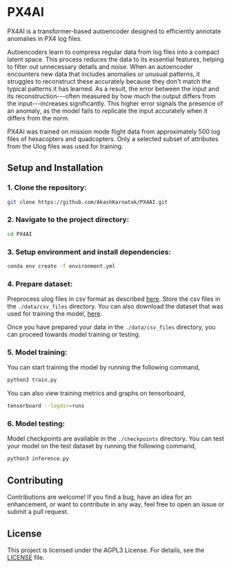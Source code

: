 # PX4AI

PX4AI is a transformer-based autoencoder designed to efficiently annotate anomalies in PX4 log files.

Autoencoders learn to compress regular data from log files into a compact latent space. This process reduces
the data to its essential features, helping to filter out unnecessary details and noise. When an autoencoder
encounters new data that includes anomalies or unusual patterns, it struggles to reconstruct these accurately
because they don't match the typical patterns it has learned. As a result, the error between the input and its
reconstruction---often measured by how much the output differs from the input---increases significantly. This higher
error signals the presence of an anomaly, as the model fails to replicate the input accurately when it differs from
the norm.

PX4AI was trained on mission mode flight data from approximately 500 log files of hexacopters and quadcopters.
Only a selected subset of attributes from the Ulog files was used for training.

## Setup and Installation

### 1. Clone the repository:

   ```bash
   git clone https://github.com/AkashKarnatak/PX4AI.git
   ```

### 2. Navigate to the project directory:

   ```bash
   cd PX4AI
   ```

### 3. Setup environment and install dependencies:

   ```bash
   conda env create -f environment.yml
   ```

### 4. Prepare dataset:

Preprocess ulog files in csv format as described [here](https://github.com/AkashKarnatak/annotate_px4_logs?tab=readme-ov-file#6-create-database).
Store the csv files in the `./data/csv_files` directory. You can also download the dataset that
was used for training the model, [here](https://drive.google.com/file/d/1l1SKKseJ2SdpKUMd_jcAM9TWEdwvtqLU/view?usp=drive_link).

Once you have prepared your data in the `./data/csv_files` directory, you can proceed towards
model training or testing.

### 5. Model training:

You can start training the model by running the following command,

   ```bash
   python3 train.py
   ```

You can also view training metrics and graphs on tensorboard,

   ```bash
   tensorboard --logdir=runs
   ```

### 6. Model testing:

Model checkpoints are available in the `./checkpoints` directory. You can test your model on the
test dataset by running the following command,

   ```bash
   python3 inference.py
   ```

## Contributing

Contributions are welcome! If you find a bug, have an idea for an enhancement, or want to contribute in any way, feel free to open an issue or submit a pull request.

## License

This project is licensed under the AGPL3 License. For details, see the [LICENSE](LICENSE) file.
